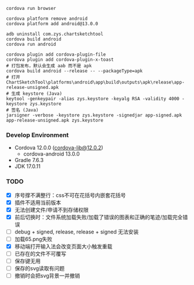 ```shell
cordova run browser

cordova platform remove android
cordova platform add android@13.0.0

adb uninstall com.zys.chartsketchtool
cordova build android
cordova run android

cordova plugin add cordova-plugin-file
cordova plugin add cordova-plugin-x-toast
# 打包发布，默认会生成 aab 而不是 apk
cordova build android --release -- --packageType=apk
# 打开 ChartSketchTool\platforms\android\app\build\outputs\apk\release\app-release-unsigned.apk
# 生成 keystore (Java)
keytool -genkeypair -alias zys.keystore -keyalg RSA -validity 4000 -keystore zys.keystore
# 签名 (Java)
jarsigner -verbose -keystore zys.keystore -signedjar app-signed.apk app-release-unsigned.apk zys.keystore
```

### Develop Environment

- Cordova 12.0.0 (cordova-lib@12.0.2)
  - cordova-android 13.0.0
- Gradle 7.6.3
- JDK 17.0.11

### TODO
- [x] 序号撑不满整行：css不可在花括号内嵌套花括号
- [x] 插件不适用当前版本
- [x] 无法创建文件/申请不到存储权限
- [x] 前后切换时：文件系统加载失败/加载了错误的图表和正确的笔迹/加载完全错误
- [ ] debug + signed, release, release + signed 无法安装
- [ ] 加载65.png失败
- [x] 移动端打开输入法会改变页面大小触发重载
- [ ] 已存在的文件不可覆写
- [ ] 保存键无用
- [ ] 保存的svg读取有问题
- [ ] 撤销时会把svg背景一并撤销